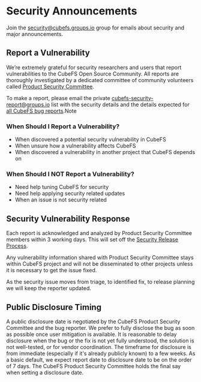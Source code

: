 # Security Announcements

Join the [security@cubefs.groups.io](mailto:security@cubefs.groups.io) group for emails about security and major announcements.

## Report a Vulnerability

We’re extremely grateful for security researchers and users that report vulnerabilities to the CubeFS Open Source Community. All reports are thoroughly investigated by a dedicated committee of community volunteers called [Product Security Committee](./security/security-release-process.md#product-security-committee).

To make a report, please email the private [cubefs-security-report@groups.io](mailto:cubefs-security-report@groups.io) list with the security details and the details expected for [all CubeFS bug reports](https://github.com/cubefs/cubefs/blob/master/CONTRIBUTING.md#bug-reports).Note

### When Should I Report a Vulnerability?

- When discovered a potential security vulnerability in CubeFS 
- When unsure how a vulnerability affects CubeFS
- When discovered a vulnerability in another project that CubeFS depends on

### When Should I NOT Report a Vulnerability?

- Need help tuning CubeFS for security
- Need help applying security related updates
- When an issue is not security related

## Security Vulnerability Response

Each report is acknowledged and analyzed by Product Security Committee members within 3 working days. This will set off the [Security Release Process](./security/security-release-process.md).

Any vulnerability information shared with Product Security Committee stays within CubeFS project and will not be disseminated to other projects unless it is necessary to get the issue fixed.

As the security issue moves from triage, to identified fix, to release planning we will keep the reporter updated.

## Public Disclosure Timing

A public disclosure date is negotiated by the CubeFS Product Security Committee and the bug reporter. We prefer to fully disclose the bug as soon as possible once user mitigation is available. It is reasonable to delay disclosure when the bug or the fix is not yet fully understood, the solution is not well-tested, or for vendor coordination. The timeframe for disclosure is from immediate (especially if it's already publicly known) to a few weeks. As a basic default, we expect report date to disclosure date to be on the order of 7 days. The CubeFS Product Security Committee holds the final say when setting a disclosure date.
